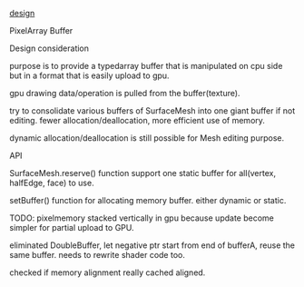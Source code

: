 [design](design_note.md)

PixelArray Buffer

Design consideration

purpose is to provide a typedarray buffer that is manipulated on cpu side but in a format that is easily upload to gpu.

gpu drawing data/operation is pulled from the buffer(texture).

try to consolidate various buffers of SurfaceMesh into one giant buffer if not editing. fewer allocation/deallocation, more efficient use of memory.

dynamic allocation/deallocation is still possible for Mesh editing purpose.


API

SurfaceMesh.reserve() function support one static buffer for all(vertex, halfEdge, face) to use.

setBuffer() function for allocating memory buffer. either dynamic or static.

TODO:
pixelmemory stacked vertically in gpu because update become simpler for partial upload to GPU.

eliminated DoubleBuffer, let negative ptr start from end of bufferA, reuse the same buffer. needs to rewrite shader code too.

checked if memory alignment really cached aligned.